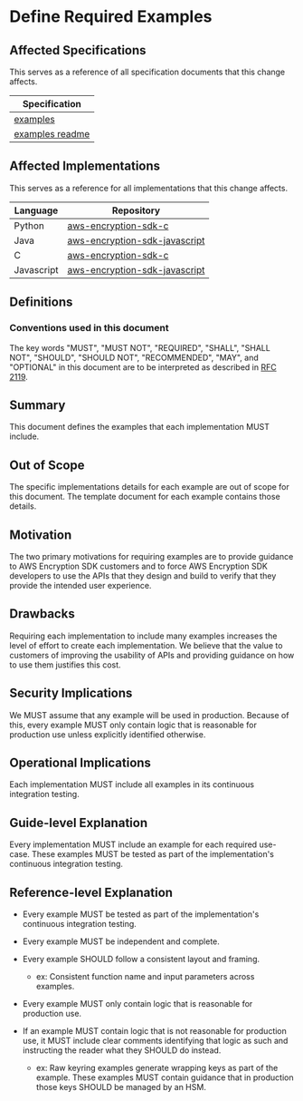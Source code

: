 [//]: # "Copyright Amazon.com Inc. or its affiliates. All Rights Reserved."
[//]: # "SPDX-License-Identifier: CC-BY-SA-4.0"

# Define Required Examples

## Affected Specifications

This serves as a reference of all specification documents that this change affects.

| Specification                                         |
| ----------------------------------------------------- |
| [examples](../../examples/examples.md)                |
| [examples readme](../../examples/templates/readme.md) |

## Affected Implementations

This serves as a reference for all implementations that this change affects.

| Language   | Repository                                                                            |
| ---------- | ------------------------------------------------------------------------------------- |
| Python     | [aws-encryption-sdk-c](https://github.com/aws/aws-encryption-sdk-python)              |
| Java       | [aws-encryption-sdk-javascript](https://github.com/aws/aws-encryption-sdk-java)       |
| C          | [aws-encryption-sdk-c](https://github.com/aws/aws-encryption-sdk-c)                   |
| Javascript | [aws-encryption-sdk-javascript](https://github.com/aws/aws-encryption-sdk-javascript) |

## Definitions

### Conventions used in this document

The key words
"MUST", "MUST NOT", "REQUIRED", "SHALL", "SHALL NOT",
"SHOULD", "SHOULD NOT", "RECOMMENDED", "MAY", and "OPTIONAL"
in this document are to be interpreted as described in
[RFC 2119](https://tools.ietf.org/html/rfc2119).

## Summary

This document defines the examples that each implementation MUST include.

## Out of Scope

The specific implementations details for each example
are out of scope for this document.
The template document for each example contains those details.

## Motivation

The two primary motivations for requiring examples are
to provide guidance to AWS Encryption SDK customers
and to force AWS Encryption SDK developers
to use the APIs that they design and build
to verify that they provide the intended user experience.

## Drawbacks

Requiring each implementation to include many examples
increases the level of effort to create each implementation.
We believe that the value to customers of
improving the usability of APIs
and providing guidance on how to use them
justifies this cost.

## Security Implications

We MUST assume that any example will be used in production.
Because of this, every example MUST only contain logic
that is reasonable for production use
unless explicitly identified otherwise.

## Operational Implications

Each implementation MUST include all examples
in its continuous integration testing.

## Guide-level Explanation

Every implementation MUST include an example
for each required use-case.
These examples MUST be tested as part of
the implementation's continuous integration testing.

## Reference-level Explanation

- Every example MUST be tested
  as part of the implementation's continuous integration testing.
- Every example MUST be independent and complete.
- Every example SHOULD follow a consistent layout and framing.

  - ex: Consistent function name and input parameters across examples.

- Every example MUST only contain logic that is reasonable for production use.
- If an example MUST contain logic that is not reasonable for production use,
  it MUST include clear comments identifying that logic as such
  and instructing the reader what they SHOULD do instead.

  - ex: Raw keyring examples generate wrapping keys as part of the example.
    These examples MUST contain guidance that
    in production those keys SHOULD be managed by an HSM.
